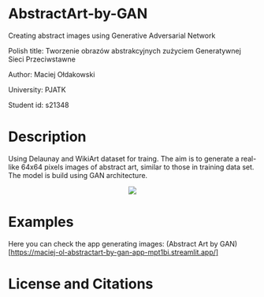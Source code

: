 # AbstractArt-by-GAN
Creating abstract images using Generative Adversarial Network

Polish title: Tworzenie obrazów abstrakcyjnych zużyciem Generatywnej Sieci Przeciwstawne

Author: Maciej Ołdakowski

University: PJATK

Student id: s21348

# Description
Using Delaunay and WikiArt dataset for traing. The aim is to generate a real-like 64x64 pixels images of abstract art, similar to those in training data set.
The model is build using GAN architecture. 
<p align="center">
<img src=https://github.com/Maciej-Ol/AbstractArt-by-GAN/blob/main/output/examples/training.gif/>
</p>

# Examples
Here you can check the app generating images:
(Abstract Art by GAN)[https://maciej-ol-abstractart-by-gan-app-mpt1bi.streamlit.app/]


# License and Citations

